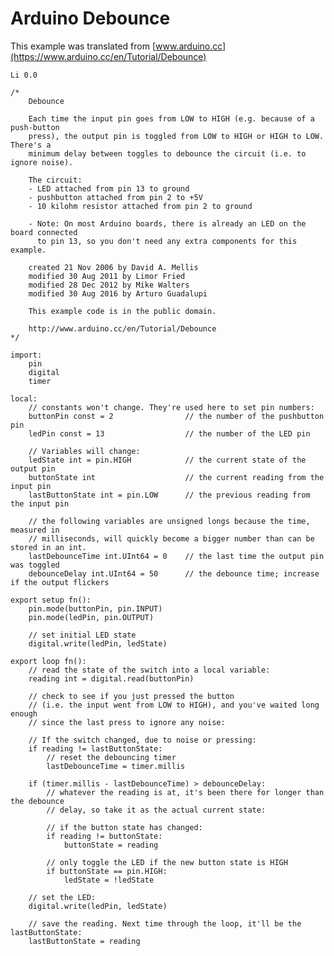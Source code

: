 # Arduino Debounce

This example was translated from [www.arduino.cc](https://www.arduino.cc/en/Tutorial/Debounce)

    Li 0.0
    
    /*
        Debounce
        
        Each time the input pin goes from LOW to HIGH (e.g. because of a push-button
        press), the output pin is toggled from LOW to HIGH or HIGH to LOW. There's a
        minimum delay between toggles to debounce the circuit (i.e. to ignore noise).
        
        The circuit:
        - LED attached from pin 13 to ground
        - pushbutton attached from pin 2 to +5V
        - 10 kilohm resistor attached from pin 2 to ground
        
        - Note: On most Arduino boards, there is already an LED on the board connected
          to pin 13, so you don't need any extra components for this example.
        
        created 21 Nov 2006 by David A. Mellis
        modified 30 Aug 2011 by Limor Fried
        modified 28 Dec 2012 by Mike Walters
        modified 30 Aug 2016 by Arturo Guadalupi
        
        This example code is in the public domain.
        
        http://www.arduino.cc/en/Tutorial/Debounce
    */
    
    import:
        pin
        digital
        timer
    
    local:
        // constants won't change. They're used here to set pin numbers:
        buttonPin const = 2                // the number of the pushbutton pin
        ledPin const = 13                  // the number of the LED pin
        
        // Variables will change:
        ledState int = pin.HIGH            // the current state of the output pin
        buttonState int                    // the current reading from the input pin
        lastButtonState int = pin.LOW      // the previous reading from the input pin
        
        // the following variables are unsigned longs because the time, measured in
        // milliseconds, will quickly become a bigger number than can be stored in an int.
        lastDebounceTime int.UInt64 = 0    // the last time the output pin was toggled
        debounceDelay int.UInt64 = 50      // the debounce time; increase if the output flickers
    
    export setup fn():
        pin.mode(buttonPin, pin.INPUT)
        pin.mode(ledPin, pin.OUTPUT)
        
        // set initial LED state
        digital.write(ledPin, ledState)
    
    export loop fn():
        // read the state of the switch into a local variable:
        reading int = digital.read(buttonPin)
        
        // check to see if you just pressed the button
        // (i.e. the input went from LOW to HIGH), and you've waited long enough
        // since the last press to ignore any noise:
        
        // If the switch changed, due to noise or pressing:
        if reading != lastButtonState:
            // reset the debouncing timer
            lastDebounceTime = timer.millis
        
        if (timer.millis - lastDebounceTime) > debounceDelay:
            // whatever the reading is at, it's been there for longer than the debounce
            // delay, so take it as the actual current state:
            
            // if the button state has changed:
            if reading != buttonState:
                buttonState = reading
            
            // only toggle the LED if the new button state is HIGH
            if buttonState == pin.HIGH:
                ledState = !ledState
        
        // set the LED:
        digital.write(ledPin, ledState)
        
        // save the reading. Next time through the loop, it'll be the lastButtonState:
        lastButtonState = reading
